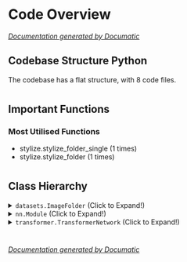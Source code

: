 # Code Overview

[_Documentation generated by Documatic_](https://www.documatic.com)

<!---Documatic-section-Codebase Structure Python-start--->
## Codebase Structure Python

The codebase has a flat structure, with 8 code files.

# #
<!---Documatic-section-Codebase Structure Python-end--->

<!---Documatic-section-Important Functions-start--->
## Important Functions

<!---Documatic-block-important_funcs-start--->
<!---Documatic-block-most_used_funcs-start--->
### Most Utilised Functions

* stylize.stylize_folder_single (1 times)
* stylize.stylize_folder (1 times)
<!---Documatic-block-most_used_funcs-end--->
<!---Documatic-block-important_funcs-end--->

# #
<!---Documatic-section-Important Functions-end--->

<!---Documatic-section-Class Hierarchy-start--->
## Class Hierarchy

<!---Documatic-block-datasets.ImageFolder-start--->
<details>
	<summary><code>datasets.ImageFolder</code> (Click to Expand!)</summary>

* utils.ImageFolderWithPaths
</details>
<!---Documatic-block-datasets.ImageFolder-end--->

<!---Documatic-block-nn.Module-start--->
<details>
	<summary><code>nn.Module</code> (Click to Expand!)</summary>

* experimental.ConvLayerNB
* experimental.DenseLayerBottleNeck
* experimental.ResidualLayerV2
* experimental.TransformerNetworkDenseNet
* experimental.TransformerNetworkUNetDenseNetResNet
* experimental.TransformerNetworkV2
* experimental.TransformerResNextNetwork
* experimental.TransformerResNextNetwork_Pruned
* transformer.TransformerNetwork
</details>
<!---Documatic-block-nn.Module-end--->

<!---Documatic-block-transformer.TransformerNetwork-start--->
<details>
	<summary><code>transformer.TransformerNetwork</code> (Click to Expand!)</summary>

* transformer.TransformerNetworkTanh
</details>
<!---Documatic-block-transformer.TransformerNetwork-end--->

# #
<!---Documatic-section-Class Hierarchy-end--->

[_Documentation generated by Documatic_](https://www.documatic.com)